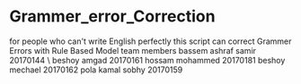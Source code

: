 # Grammer_error_Correction
for people who can't write English perfectly this script can correct Grammer Errors with Rule Based Model 
team members 
bassem ashraf samir    20170144 \\
beshoy amgad           20170161
hossam mohammed        20170181
beshoy mechael         20170162
pola kamal sobhy       20170159
